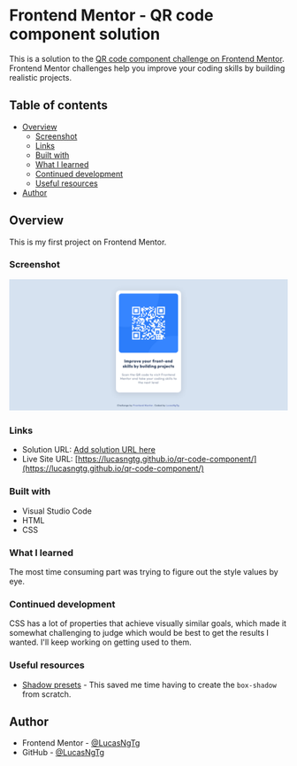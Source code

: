 # Frontend Mentor - QR code component solution

This is a solution to the [QR code component challenge on Frontend Mentor](https://www.frontendmentor.io/challenges/qr-code-component-iux_sIO_H). Frontend Mentor challenges help you improve your coding skills by building realistic projects. 

## Table of contents

- [Overview](#overview)
  - [Screenshot](#screenshot)
  - [Links](#links)
  - [Built with](#built-with)
  - [What I learned](#what-i-learned)
  - [Continued development](#continued-development)
  - [Useful resources](#useful-resources)
- [Author](#author)

## Overview

This is my first project on Frontend Mentor.

### Screenshot

![](./images/screenshot.jpg)

### Links

- Solution URL: [Add solution URL here](https://your-solution-url.com)
- Live Site URL: [https://lucasngtg.github.io/qr-code-component/](https://lucasngtg.github.io/qr-code-component/)

### Built with

- Visual Studio Code
- HTML
- CSS

### What I learned

The most time consuming part was trying to figure out the style values by eye. 

### Continued development

CSS has a lot of properties that achieve visually similar goals, which made it somewhat challenging to judge which would be best to get the results I wanted. I'll keep working on getting used to them.

### Useful resources

- [Shadow presets](https://getcssscan.com/css-box-shadow-examples) - This saved me time having to create the ```box-shadow``` from scratch.

## Author

- Frontend Mentor - [@LucasNgTg](https://www.frontendmentor.io/profile/LucasNgTg)
- GitHub - [@LucasNgTg](https://github.com/LucasNgTg)
